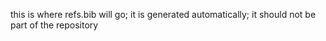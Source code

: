 this is where refs.bib will go; it is generated automatically; it should not be part of the repository
